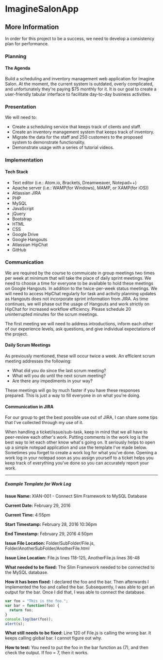 # ImagineSalonApp

## More Information

In order for this project to be a success, we need to develop a consistency plan for performance. 

### Planning

#### The Agenda 

Build a scheduling and inventory management web application for Imagine Salon. At the moment, the current system is outdated, overly complicated, and unfortunately they're paying $75 monthly for it. It is our goal to create a user-friendly tabular interface to facilitate day-to-day business activities. 

### Presentation 

We will need to: 

+ Create a scheduling service that keeps track of clients and staff. 
+ Create an inventory management system that keeps track of inventory.
+ Migrate the data for the staff and 250 customers to the proposed system to demonstrate functionality. 
+ Demonstrate usage with a series of tutorial videos. 

### Implementation

#### Tech Stack
+ Text editor (i.e.: Atom.io, Brackets, Dreamweaver, Notepad++)
+ Apache server (i.e.: WAMP(for Windows), MAMP, or XAMP(for iOS))
+ Atlassian JIRA
+ PHP
+ MySQL
+ JavaScript
+ jQuery
+ Bootstrap
+ HTML
+ CSS
+ Google Drive
+ Google Hangouts
+ Atlassian HipChat
+ GitHub

### Communication 

We are required by the course to commuicate in group meetings two times per week at minimum that will take the place of daily sprint meetings. We need to choose a time for everyone to be available to hold these meetings on Google Hangouts. In addition to the twice-per-week status meetings. We will need to access HipChat regularly for task and activity planning updates as Hangouts does not incorporate sprint information from JIRA. As time continues, we will phase out the usage of Hangouts and work strictly on HipChat for increased workflow efficiency. Please schedule 20 uninterrupted minutes for the scrum meetings.

The first meeting we will need to address introductions, inform each other of our experience levels, ask questions, and give individual expectations of the project. 

#### Daily Scrum Meetings

As previously mentioned, these will occur twice a week. An efficient scrum meeting addresses the following: 
+ What did you do since the last scrum meeting?
+ What will you do until the next scrum meeting?
+ Are there any impediments in your way?

These meetings will go by much faster if you have these responses prepared. This is just a way to fill everyone in on what you're doing. 

#### Communication in JIRA

For our group to get the best possible use out of JIRA, I can share some tips that I've collected through my use of it. 

When handling a ticket/issue/sub-task, keep in mind that we all have to peer-review each other's work. Putting comments in the work log is the best way to let each other know what's going on. It seriously helps to open up a simple notepad application and use the template I've made below. Sometimes you forget to create a work log for what you've done. Opening a work log in your notepad soon as you assign yourself to a ticket helps you keep track of everything you've done so you can accurately report your work. 

---
##### Example Template for Work Log

**Issue Name:** XIAN-001 - Connect Slim Framework to MySQL Database 

**Current Date:** February 29, 2016

**Current Time:** 4:55pm

**Start Timestamp:** February 28, 2016 10:36pm

**End Timestamp:** February 29, 2016 4:50pm


**Issue File Location:** Folder/SubFolder/File.js, Folder/AnotherSubFolder/AnotherFile.html

**Issue Line Location:** File.js lines 118-125, AnotherFile.js lines 36-48


**What needed to be fixed:** The Slim Framework needed to be connected to the MySQL database. 


**How it has been fixed:** I declared the foo and the bar. Then afterwards I implemented the foo and called the bar. Subsequently, I was able to get an output for the bar. Once I did that, I was able to connect the database. 


```javascript
var foo = "This is the foo.";
var bar = function(foo) {
  return foo;
}
console.log(bar(foo));
alert(s);
```

**What still needs to be fixed:** Line 120 of File.js is calling the wrong bar. It keeps calling global bar. I cannot figure out why. 

**How to test:** You need to put the foo in the bar function as (7), and then check the output. If foo = 7, then it works. 
